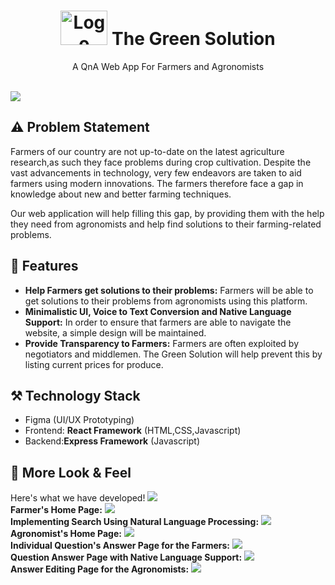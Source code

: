 <h1 align="center"  style="vertical-align: middle;" >
  <img src="https://i.ibb.co.com/D5Wr9MQ/The-Green-Solution.png" alt="Logo" height="55" width="75">
The Green Solution
</h1>

<p align="center">A QnA Web App For Farmers and Agronomists </p>

<br>


<img src="https://i.ibb.co.com/ZgJqK2m/Screenshot-2024-10-14-020113.png">

## ⚠️ Problem Statement
Farmers of our country are not up-to-date on the latest agriculture research,as such they face problems during crop cultivation. Despite the vast advancements in technology, very few endeavors are taken to aid farmers using modern innovations. The farmers therefore face a gap in knowledge about new and better farming techniques.

Our web application will help filling this gap, by providing them with the help they need from agronomists and help find solutions to their farming-related problems.

## 📱 Features
- **Help Farmers get solutions to their problems:** Farmers will be able to get solutions to their problems  from agronomists using this platform.
- **Minimalistic UI, Voice to Text Conversion and Native Language Support:** In order to ensure that farmers are able to navigate the website, a simple design will be maintained.
- **Provide Transparency to Farmers:** Farmers are often exploited by negotiators and middlemen. The Green Solution will help prevent this by listing current prices for produce.

## ⚒️ Technology Stack

- Figma (UI/UX Prototyping)
- Frontend: **React Framework** (HTML,CSS,Javascript)
- Backend:**Express Framework** (Javascript)


## 👀 More Look & Feel

Here's what we have developed!
<img src="https://i.ibb.co.com/WDwXcWG/Screenshot-2024-10-14-024713.png"><br>
**Farmer's Home Page:**
<img src="https://i.ibb.co.com/r7v61hZ/Screenshot-2024-10-14-025719.png"><br>
**Implementing Search Using Natural Language Processing:**
<img src="https://i.ibb.co.com/mtr26jF/Screenshot-2024-10-14-030049.png"><br>
**Agronomist's Home Page:**
<img src="https://i.ibb.co.com/bX5ftwp/Screenshot-2024-10-14-025527.png"><br>
**Individual Question's Answer Page for the Farmers:**
<img src="https://i.ibb.co.com/XZyyKdh/Screenshot-2024-10-14-025744.png"><br>
**Question Answer Page with Native Language Support:**
<img src="https://i.ibb.co.com/jWcVY0p/Screenshot-2024-10-14-025814.png"><br>
**Answer Editing Page for the Agronomists:**
<img src="https://i.ibb.co.com/By2t5yX/Screenshot-2024-10-14-031608.png">
